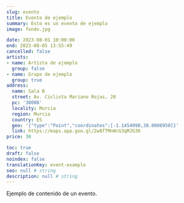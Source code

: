 ```yaml
---
slug: evento
title: Evento de ejemplo
summary: Esto es un evento de ejemplo
image: fondo.jpg

date: 2023-08-01 10:00:00
end: 2023-08-05 13:55:49
cancelled: false
artists:
- name: Artista de ejemplo
  group: false
- name: Grupo de ejemplo
  group: true
address:
  name: Sala B
  street: Av. Ciclista Mariano Rojas, 20
  pc: '30008'
  locality: Murcia
  region: Murcia
  country: ES
  geo: '{"type":"Point","coordinates":[-1.1454990,38.0006950]}'
  link: https://maps.app.goo.gl/2w8fTMnWcG3qMJG36
price: 30

toc: true
draft: false
noindex: false
translationKey: event-example
seo: null # string
description: null # string
---
```

Ejemplo de contenido de un evento.